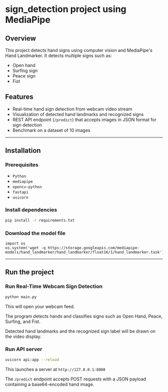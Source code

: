 # sign_detection project using MediaPipe

## Overview

This project detects hand signs using computer vision and MediaPipe's Hand Landmarker. It detects multiple signs such as:

- Open hand  
- Surfing sign  
- Peace sign  
- Fist

## Features

- Real-time hand sign detection from webcam video stream  
- Visualization of detected hand landmarks and recognized signs  
- REST API endpoint (`/predict`) that accepts images in JSON format for sign detection  
- Benchmark on a dataset of 10 images  

---

## Installation

### Prerequisites

- `Python`
- `mediapipe`  
- `opencv-python`  
- `fastapi`  
- `uvicorn`

### Install dependencies

```bash
pip install -r requirements.txt
```

### Download the model file
```
import os
os.system('wget -q https://storage.googleapis.com/mediapipe-models/hand_landmarker/hand_landmarker/float16/1/hand_landmarker.task')
```
---

## Run the project

### Run Real-Time Webcam Sign Detection

```bash
python main.py
```
This will open your webcam feed.

The program detects hands and classifies signs such as Open Hand, Peace, Surfing, and Fist.

Detected hand landmarks and the recognized sign label will be drawn on the video display.

### Run API server

```bash
uvicorn api:app --reload
```


This launches a server at `http://127.0.0.1:8000`

The `/predict` endpoint accepts POST requests with a JSON payload containing a base64-encoded hand image.